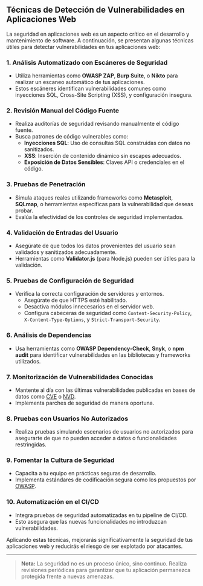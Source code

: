 ## Técnicas de Detección de Vulnerabilidades en Aplicaciones Web

La seguridad en aplicaciones web es un aspecto crítico en el desarrollo y mantenimiento de software. A continuación, se presentan algunas técnicas útiles para detectar vulnerabilidades en tus aplicaciones web:

### 1. **Análisis Automatizado con Escáneres de Seguridad**
- Utiliza herramientas como **OWASP ZAP**, **Burp Suite**, o **Nikto** para realizar un escaneo automático de tus aplicaciones.
- Estos escáneres identifican vulnerabilidades comunes como inyecciones SQL, Cross-Site Scripting (XSS), y configuración insegura.

### 2. **Revisión Manual del Código Fuente**
- Realiza auditorías de seguridad revisando manualmente el código fuente.
- Busca patrones de código vulnerables como:
  - **Inyecciones SQL**: Uso de consultas SQL construidas con datos no sanitizados.
  - **XSS**: Inserción de contenido dinámico sin escapes adecuados.
  - **Exposición de Datos Sensibles**: Claves API o credenciales en el código.

### 3. **Pruebas de Penetración**
- Simula ataques reales utilizando frameworks como **Metasploit**, **SQLmap**, o herramientas específicas para la vulnerabilidad que deseas probar.
- Evalúa la efectividad de los controles de seguridad implementados.

### 4. **Validación de Entradas del Usuario**
- Asegúrate de que todos los datos provenientes del usuario sean validados y sanitizados adecuadamente.
- Herramientas como **Validator.js** (para Node.js) pueden ser útiles para la validación.

### 5. **Pruebas de Configuración de Seguridad**
- Verifica la correcta configuración de servidores y entornos.
  - Asegúrate de que HTTPS esté habilitado.
  - Desactiva módulos innecesarios en el servidor web.
  - Configura cabeceras de seguridad como `Content-Security-Policy`, `X-Content-Type-Options`, y `Strict-Transport-Security`.

### 6. **Análisis de Dependencias**
- Usa herramientas como **OWASP Dependency-Check**, **Snyk**, o **npm audit** para identificar vulnerabilidades en las bibliotecas y frameworks utilizados.

### 7. **Monitorización de Vulnerabilidades Conocidas**
- Mantente al día con las últimas vulnerabilidades publicadas en bases de datos como [CVE](https://cve.mitre.org/) o [NVD](https://nvd.nist.gov/).
- Implementa parches de seguridad de manera oportuna.

### 8. **Pruebas con Usuarios No Autorizados**
- Realiza pruebas simulando escenarios de usuarios no autorizados para asegurarte de que no pueden acceder a datos o funcionalidades restringidas.

### 9. **Fomentar la Cultura de Seguridad**
- Capacita a tu equipo en prácticas seguras de desarrollo.
- Implementa estándares de codificación segura como los propuestos por [OWASP](https://owasp.org/).

### 10. **Automatización en el CI/CD**
- Integra pruebas de seguridad automatizadas en tu pipeline de CI/CD.
- Esto asegura que las nuevas funcionalidades no introduzcan vulnerabilidades.

Aplicando estas técnicas, mejorarás significativamente la seguridad de tus aplicaciones web y reducirás el riesgo de ser explotado por atacantes.

---
> **Nota:** La seguridad no es un proceso único, sino continuo. Realiza revisiones periódicas para garantizar que tu aplicación permanezca protegida frente a nuevas amenazas.
